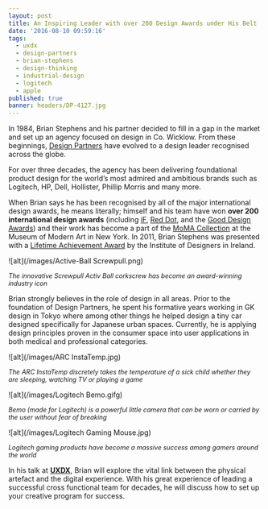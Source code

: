 ```yaml
---
layout: post
title: An Inspiring Leader with over 200 Design Awards under His Belt
date: '2016-08-10 09:59:16'
tags:
  - uxdx
  - design-partners
  - brian-stephens
  - design-thinking
  - industrial-design
  - logitech
  - apple
published: true
banner: headers/DP-4127.jpg
---
```


In 1984, Brian Stephens and his partner decided to fill in a gap in the market and set up an agency focused on design in Co. Wicklow. From these beginnings, [Design Partners](http://www.designpartners.com/) have evolved to a design leader recognised across the globe.

For over three decades, the agency has been delivering foundational product design for the world’s most admired and ambitious brands such as Logitech, HP, Dell, Hollister, Phillip Morris and many more. 

When Brian says he has been recognised by all of the major international design awards, he means literally; himself and his team have won **over 200 international design awards** (including [iF](http://ifworlddesignguide.com/), [Red Dot](http://en.red-dot.org/), and the [Good Design Awards](https://www.good-design.com/)) and their work has become a part of the [MoMA Collection](http://www.designpartners.com/lab/single/calm-beauty) at the Museum of Modern Art in New York. In 2011, Brian Stephens was presented with a [Lifetime Achievement Award](http://www.designpartners.com/lab/single/brian-idi-lifetime-achievement-award) by the Institute of Designers in Ireland.

![alt](/images/Active-Ball Screwpull.png)

*<span style="font-size: 0.9em;">The innovative Screwpull Activ Ball corkscrew has become an award-winning industry icon</span>*

Brian strongly believes in the role of design in all areas. Prior to the foundation of Design Partners, he spent his formative years working in GK design in Tokyo where among other things he helped design a tiny car designed specifically for Japanese urban spaces. Currently, he is applying design principles proven in the consumer space into user applications in both medical and professional categories.

![alt](/images/ARC InstaTemp.jpg)

*<span style="font-size: 0.9em;">The ARC InstaTemp discretely takes the temperature of a sick child whether they are sleeping, watching TV or playing a game</span>*

![alt](/images/Logitech Bemo.gifg)

*<span style="font-size: 0.9em;">Bemo (made for Logitech) is a powerful little camera that can be worn or carried by the user without fear of breaking</span>*

![alt](/images/Logitech Gaming Mouse.jpg)

*<span style="font-size: 0.9em;">Logitech gaming products have become a massive success among gamers around the world</span>*

In his talk at **[UXDX](https://uxdxconf.com/)**, Brian will explore the vital link between the physical artefact and the digital experience. With his great experience of leading a successful cross functional team for decades, he will discuss how to set up your creative program for success.
